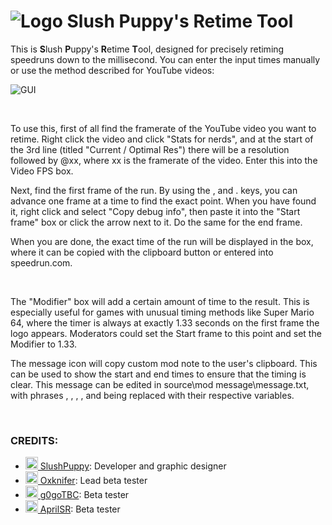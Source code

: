 # ![Logo](https://i.imgur.com/FohZNXF.png)  Slush Puppy's Retime Tool

This is **S**lush **P**uppy's **R**etime **T**ool, designed for precisely retiming speedruns down to the millisecond. You can enter the input times manually or use the method described for YouTube videos:

![GUI](https://i.imgur.com/gRf9fz8.png)

&nbsp;

To use this, first of all find the framerate of the YouTube video you want to retime. Right click the video and click "Stats for nerds", and at the start of the 3rd line (titled "Current / Optimal Res") there will be a resolution followed by @xx, where xx is the framerate of the video. Enter this into the Video FPS box.

Next, find the first frame of the run. By using the , and . keys, you can advance one frame at a time to find the exact point. When you have found it, right click and select "Copy debug info", then paste it into the "Start frame" box or click the arrow next to it.
Do the same for the end frame.

When you are done, the exact time of the run will be displayed in the box, where it can be copied with the clipboard button or entered into speedrun.com.

&nbsp;

The "Modifier" box will add a certain amount of time to the result. This is especially useful for games with unusual timing methods like Super Mario 64, where the timer is always at exactly 1.33 seconds on the first frame the logo appears. Moderators could set the Start frame to this point and set the Modifier to 1.33.

The message icon will copy custom mod note to the user's clipboard. This can be used to show the start and end times to ensure that the timing is clear. This message can be edited in source\mod message\message.txt, with phrases <start>, <end>, <result>, <framerate>, and <modifier> being replaced with their respective variables.

&nbsp;

### CREDITS:
- <a href="https://www.speedrun.com/SlushPuppy"><img src="https://www.speedrun.com/themes/user/SlushPuppy/image.png" width=20 height=20> SlushPuppy</a>: Developer and graphic designer
- <a href="https://www.speedrun.com/Oxknifer"><img src="https://www.speedrun.com/themes/user/Oxknifer/image.png" width=20 height=20> Oxknifer</a>: Lead beta tester
- <a href="https://www.speedrun.com/g0goTBC"><img src="http://www.cityrider.com/fixed/43aspect.png" width=20 height=20> g0goTBC</a>: Beta tester
- <a href="https://www.speedrun.com/AprilSR"><img src="https://www.speedrun.com/themes/user/AprilSR/image.png" width=20 height=20> AprilSR</a>: Beta tester
